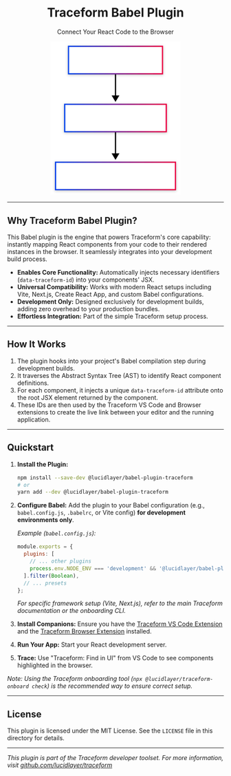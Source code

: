 <h1 align="center">Traceform Babel Plugin</h1>
<p align="center">Connect Your React Code to the Browser</p>

<p align="center">
  <img src=".github/babel-graph.svg" alt="Babel Plugin Injection Flowchart" width="60%" />
</p>

---

## Why Traceform Babel Plugin?

This Babel plugin is the engine that powers Traceform's core capability: instantly mapping React components from your code to their rendered instances in the browser. It seamlessly integrates into your development build process.

- **Enables Core Functionality:** Automatically injects necessary identifiers (`data-traceform-id`) into your components' JSX.
- **Universal Compatibility:** Works with modern React setups including Vite, Next.js, Create React App, and custom Babel configurations.
- **Development Only:** Designed exclusively for development builds, adding zero overhead to your production bundles.
- **Effortless Integration:** Part of the simple Traceform setup process.

---

## How It Works

1. The plugin hooks into your project's Babel compilation step during development builds.
2. It traverses the Abstract Syntax Tree (AST) to identify React component definitions.
3. For each component, it injects a unique `data-traceform-id` attribute onto the root JSX element returned by the component.
4. These IDs are then used by the Traceform VS Code and Browser extensions to create the live link between your editor and the running application.

---

## Quickstart

1. **Install the Plugin:**
   ```bash
   npm install --save-dev @lucidlayer/babel-plugin-traceform
   # or
   yarn add --dev @lucidlayer/babel-plugin-traceform
   ```
2. **Configure Babel:** Add the plugin to your Babel configuration (e.g., `babel.config.js`, `.babelrc`, or Vite config) **for development environments only**.
   
   *Example (`babel.config.js`):*
   ```javascript
   module.exports = {
     plugins: [
       // ... other plugins
       process.env.NODE_ENV === 'development' && '@lucidlayer/babel-plugin-traceform',
     ].filter(Boolean),
     // ... presets
   };
   ```
   *For specific framework setup (Vite, Next.js), refer to the main Traceform documentation or the onboarding CLI.*

3. **Install Companions:** Ensure you have the [Traceform VS Code Extension](https://marketplace.visualstudio.com/items?itemName=Traceform.traceform) and the [Traceform Browser Extension](https://github.com/lucidlayer/traceform/tree/main/traceform/browser-extension#quickstart) installed.
4. **Run Your App:** Start your React development server.
5. **Trace:** Use "Traceform: Find in UI" from VS Code to see components highlighted in the browser.

*Note: Using the Traceform onboarding tool (`npx @lucidlayer/traceform-onboard check`) is the recommended way to ensure correct setup.*


---

## License

This plugin is licensed under the MIT License. See the `LICENSE` file in this directory for details.

---

*This plugin is part of the Traceform developer toolset. For more information, visit [github.com/lucidlayer/traceform](https://github.com/lucidlayer/traceform)*